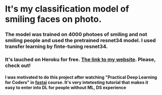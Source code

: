 # It's my classification model of smiling faces on photo. 
### The model was trained on 4000 photoes of smiling and not smiling people and used the pretrained resnet34 model. I used transfer learning by finte-tuning resnet34.
### It's lauched on Heroku for free. [The link to my website](https://smilephoto.herokuapp.com/). Please, check out!


#### I was motivated to do this project after watching "Practical Deep Learning for Coders" in [fastai](https://course.fast.ai/) course. It's very intetesting tutorial that makes it easy to enter into DL for people without ML, DS experience
